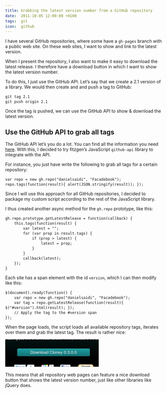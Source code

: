 ```yaml
---
title: Grabbing the latest version number from a GitHub repository
date:  2011-10-05 12:00:00 +0100
tags:  git
icon:  github
---
```


I have several GitHub repositories, where some have a `gh-pages` branch with a public web site. On these web sites, I want to show and link to the latest version.

When I present the repository, I also want to make it easy to download the latest release. I therefore have a download button in which I want to show the latest version number.

To do this, I just use the GitHub API. Let’s say that we create a 2.1 version of a library. We would then create and and push a tag to GitHub:

```
git tag 2.1
git push origin 2.1
```

Once the tag is pushed, we can use the GitHub API to show & download the latest version.


## Use the GitHub API to grab all tags

The GitHub API let’s you do a lot. You can find all the information you need [here](http://develop.github.com/p/repo.html). With this, I decided to try fitzgen’s JavaScript `github-api` library to integrate with the API.

For instance, you just have write the following to grab all tags for a certain repository:

```
var repo = new gh.repo("danielsaidi", "Facadebook");
repo.tags(function(result){ alert(JSON.stringify(result)); });
```

Since I will use this approach for all GitHub repositories, I decided to package my custom script according to the rest of the JavaScript library.

I thus created another async method for the `gh.repo` prototype, like this:

```
gh.repo.prototype.getLatestRelease = function(callback) {
    this.tags(function(result) {
        var latest = "";
        for (var prop in result.tags) {
            if (prop > latest) {
                latest = prop;
            }
        }
        callback(latest);
    });
}
```

Each site has a span element with the id `version`, which I can then modify like this:

```
$(document).ready(function() {
    var repo = new gh.repo("danielsaidi", "Facadebook");
    var tag = repo.getLatestRelease(function(result){ $("#version").html(result); });
    // Apply the tag to the #version span
});
```

When the page loads, the script loads all available repository tags, iterates over them and grab the latest tag. The result is rather nice:

![Cloney screenshot](/assets/blog/11/1005-1.png "A version number is now displayed within the download button")

This means that all repository web pages can feature a nice download button that shows the latest version number, just like other libraries like jQuery does.